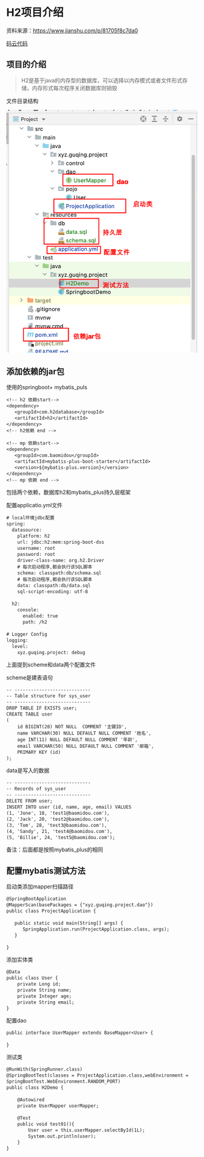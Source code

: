 # H2项目介绍

资料来源：https://www.jianshu.com/p/81705f8c7da0 

[码云代码](https://gitee.com/L10052108/springboot_project/tree/h2/)

##  项目的介绍

> H2是基于java的内存型的数据库，可以选择以内存模式或者文件形式存储，内存形式每次程序关闭数据库则销毁

文件目录结构

![Snipaste_2022-03-01_14-28-52](pic/Snipaste_2022-03-01_14-28-52.png)

## 添加依赖的jar包

使用的springboot+ mybatis_puls

```
<!-- h2 依赖start-->
<dependency>
   <groupId>com.h2database</groupId>
   <artifactId>h2</artifactId>
</dependency>
<!-- h2依赖 end -->

<!-- mp 依赖start-->
<dependency>
   <groupId>com.baomidou</groupId>
   <artifactId>mybatis-plus-boot-starter</artifactId>
   <version>${mybatis-plus.version}</version>
</dependency>
<!-- mp 依赖 end -->
```

包括两个依赖，数据库h2和mybatis_plus持久层框架



配置applicatio.yml文件

```
# local环境jdbc配置
spring:
  datasource:
    platform: h2
    url: jdbc:h2:mem:spring-boot-dss
    username: root
    password: root
    driver-class-name: org.h2.Driver
    # 每次启动程序,都会执行该SQL脚本
    schema: classpath:db/schema.sql
    # 每次启动程序,都会执行该SQL脚本
    data: classpath:db/data.sql
    sql-script-encoding: utf-8

  h2:
    console:
      enabled: true
      path: /h2

# Logger Config
logging:
  level:
    xyz.guqing.project: debug
```

上面提到scheme和data两个配置文件

scheme是建表语句

```
-- ----------------------------
-- Table structure for sys_user
-- ----------------------------
DROP TABLE IF EXISTS user;
CREATE TABLE user
(
    id BIGINT(20) NOT NULL  COMMENT '主键ID',
    name VARCHAR(30) NULL DEFAULT NULL COMMENT '姓名',
    age INT(11) NULL DEFAULT NULL COMMENT '年龄',
    email VARCHAR(50) NULL DEFAULT NULL COMMENT '邮箱',
    PRIMARY KEY (id)
);
```

data是写入的数据

```
-- ----------------------------
-- Records of sys_user
-- ----------------------------
DELETE FROM user;
INSERT INTO user (id, name, age, email) VALUES
(1, 'Jone', 18, 'test1@baomidou.com'),
(2, 'Jack', 20, 'test2@baomidou.com'),
(3, 'Tom', 28, 'test3@baomidou.com'),
(4, 'Sandy', 21, 'test4@baomidou.com'),
(5, 'Billie', 24, 'test5@baomidou.com');
```

备注：后面都是按照mybatis_plus的相同

## 配置mybatis测试方法

启动类添加mapper扫描路径

```
@SpringBootApplication
@MapperScan(basePackages = {"xyz.guqing.project.dao"})
public class ProjectApplication {

   public static void main(String[] args) {
      SpringApplication.run(ProjectApplication.class, args);
   }

}
```

添加实体类

```
@Data
public class User {
    private Long id;
    private String name;
    private Integer age;
    private String email;
}
```

配置dao

```
public interface UserMapper extends BaseMapper<User> {

}
```

测试类

```
@RunWith(SpringRunner.class)
@SpringBootTest(classes = ProjectApplication.class,webEnvironment = SpringBootTest.WebEnvironment.RANDOM_PORT)
public class H2Demo {

    @Autowired
    private UserMapper userMapper;

    @Test
    public void test01(){
        User user = this.userMapper.selectById(1L);
        System.out.println(user);
    }
}
```





